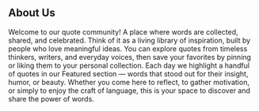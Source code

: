 ## About Us

Welcome to our quote community! A place where words are collected, shared, and celebrated. Think of it as a living library of inspiration, built by people who love meaningful ideas. You can explore quotes from timeless thinkers, writers, and everyday voices, then save your favorites by pinning or liking them to your personal collection. Each day we highlight a handful of quotes in our Featured section — words that stood out for their insight, humor, or beauty. Whether you come here to reflect, to gather motivation, or simply to enjoy the craft of language, this is your space to discover and share the power of words.
